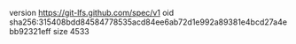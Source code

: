 version https://git-lfs.github.com/spec/v1
oid sha256:315408bdd84584778535acd84ee6ab72d1e992a89381e4bcd27a4ebb92321eff
size 4533
